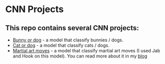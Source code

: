 # CNN Projects

## This repo contains several CNN projects:
* [Bunny or dog](Bunny_or_Dog.ipynb) - a model that classify bunnies / dogs.
* [Cat or dog](Cat_Or_Dog.ipynb) - a model that classify cats / dogs.
* [Martial art moves](Fighting_Actions_Predictor.ipynb) - a model that classify martial art moves (I used Jab and Hook on this model). You can read more about it in my [blog](https://towardsdatascience.com/fighting-actions-predictor-aka-fap-f1c9ce4c6d03)
